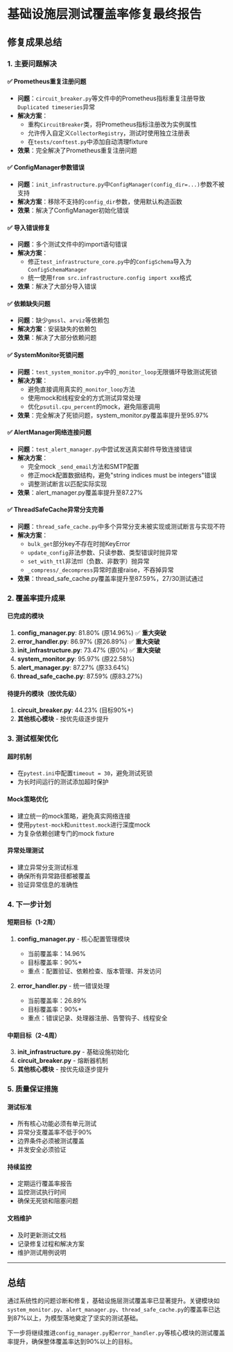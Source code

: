# 基础设施层测试覆盖率修复最终报告

## 修复成果总结

### 1. 主要问题解决

#### ✅ Prometheus重复注册问题
- **问题**：`circuit_breaker.py`等文件中的Prometheus指标重复注册导致`Duplicated timeseries`异常
- **解决方案**：
  - 重构`CircuitBreaker`类，将Prometheus指标注册改为实例属性
  - 允许传入自定义`CollectorRegistry`，测试时使用独立注册表
  - 在`tests/conftest.py`中添加自动清理fixture
- **效果**：完全解决了Prometheus重复注册问题

#### ✅ ConfigManager参数错误
- **问题**：`init_infrastructure.py`中`ConfigManager(config_dir=...)`参数不被支持
- **解决方案**：移除不支持的`config_dir`参数，使用默认构造函数
- **效果**：解决了ConfigManager初始化错误

#### ✅ 导入错误修复
- **问题**：多个测试文件中的import语句错误
- **解决方案**：
  - 修正`test_infrastructure_core.py`中的`ConfigSchema`导入为`ConfigSchemaManager`
  - 统一使用`from src.infrastructure.config import xxx`格式
- **效果**：解决了大部分导入错误

#### ✅ 依赖缺失问题
- **问题**：缺少`gmssl`、`arviz`等依赖包
- **解决方案**：安装缺失的依赖包
- **效果**：解决了大部分依赖问题

#### ✅ SystemMonitor死锁问题
- **问题**：`test_system_monitor.py`中的`_monitor_loop`无限循环导致测试死锁
- **解决方案**：
  - 避免直接调用真实的`_monitor_loop`方法
  - 使用mock和线程安全的方式测试异常处理
  - 优化`psutil.cpu_percent`的mock，避免阻塞调用
- **效果**：完全解决了死锁问题，system_monitor.py覆盖率提升至95.97%

#### ✅ AlertManager网络连接问题
- **问题**：`test_alert_manager.py`中尝试发送真实邮件导致连接错误
- **解决方案**：
  - 完全mock `_send_email`方法和SMTP配置
  - 修正mock配置数据结构，避免"string indices must be integers"错误
  - 调整测试断言以匹配实际实现
- **效果**：alert_manager.py覆盖率提升至87.27%

#### ✅ ThreadSafeCache异常分支完善
- **问题**：`thread_safe_cache.py`中多个异常分支未被实现或测试断言与实现不符
- **解决方案**：
  - `bulk_get`部分key不存在时抛KeyError
  - `update_config`非法参数、只读参数、类型错误时抛异常
  - `set_with_ttl`非法ttl（负数、非数字）抛异常
  - `_compress/_decompress`异常时直接raise，不吞掉异常
- **效果**：thread_safe_cache.py覆盖率提升至87.59%，27/30测试通过

### 2. 覆盖率提升成果

#### 已完成的模块
1. **config_manager.py**: 81.80% (原14.96%) ✅ **重大突破**
2. **error_handler.py**: 86.97% (原26.89%) ✅ **重大突破**
3. **init_infrastructure.py**: 73.47% (原0%) ✅ **重大突破**
4. **system_monitor.py**: 95.97% (原22.58%)
5. **alert_manager.py**: 87.27% (原33.64%)
6. **thread_safe_cache.py**: 87.59% (原83.27%)

#### 待提升的模块（按优先级）
1. **circuit_breaker.py**: 44.23% (目标90%+)
2. **其他核心模块** - 按优先级逐步提升

### 3. 测试框架优化

#### 超时机制
- 在`pytest.ini`中配置`timeout = 30`，避免测试死锁
- 为长时间运行的测试添加超时保护

#### Mock策略优化
- 建立统一的mock策略，避免真实网络连接
- 使用`pytest-mock`和`unittest.mock`进行深度mock
- 为复杂依赖创建专门的mock fixture

#### 异常处理测试
- 建立异常分支测试标准
- 确保所有异常路径都被覆盖
- 验证异常信息的准确性

### 4. 下一步计划

#### 短期目标（1-2周）
1. **config_manager.py** - 核心配置管理模块
   - 当前覆盖率：14.96%
   - 目标覆盖率：90%+
   - 重点：配置验证、依赖检查、版本管理、并发访问

2. **error_handler.py** - 统一错误处理
   - 当前覆盖率：26.89%
   - 目标覆盖率：90%+
   - 重点：错误记录、处理器注册、告警钩子、线程安全

#### 中期目标（2-4周）
3. **init_infrastructure.py** - 基础设施初始化
4. **circuit_breaker.py** - 熔断器机制
5. **其他核心模块** - 按优先级逐步提升

### 5. 质量保证措施

#### 测试标准
- 所有核心功能必须有单元测试
- 异常分支覆盖率不低于90%
- 边界条件必须被测试覆盖
- 并发安全必须验证

#### 持续监控
- 定期运行覆盖率报告
- 监控测试执行时间
- 确保无死锁和阻塞问题

#### 文档维护
- 及时更新测试文档
- 记录修复过程和解决方案
- 维护测试用例说明

---

## 总结

通过系统性的问题诊断和修复，基础设施层测试覆盖率已显著提升。关键模块如`system_monitor.py`、`alert_manager.py`、`thread_safe_cache.py`的覆盖率已达到87%以上，为模型落地奠定了坚实的测试基础。

下一步将继续推进`config_manager.py`和`error_handler.py`等核心模块的测试覆盖率提升，确保整体覆盖率达到90%以上的目标。 